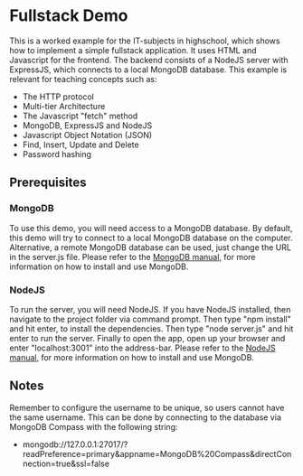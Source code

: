 # Fullstack Demo
This is a worked example for the IT-subjects in highschool, which shows how to implement a simple fullstack application. It uses HTML and Javascript for the frontend. The backend consists of a NodeJS server with ExpressJS, which connects to a local MongoDB database. This example is relevant for teaching concepts such as:

- The HTTP protocol
- Multi-tier Architecture
- The Javascript "fetch" method
- MongoDB, ExpressJS and NodeJS
- Javascript Object Notation (JSON)
- Find, Insert, Update and Delete
- Password hashing


## Prerequisites
### MongoDB
To use this demo, you will need access to a MongoDB database. By default, this demo will try to connect to a local MongoDB database on the computer. Alternative, a remote MongoDB database can be used, just change the URL in the server.js file. 
Please refer to the [MongoDB manual](https://docs.mongodb.com/manual), for more information on how to install and use MongoDB.

### NodeJS
To run the server, you will need NodeJS. If you have NodeJS installed, then navigate to the project folder via command prompt. Then type "npm install" and hit enter, to install the dependencies. Then type "node server.js" and hit enter to run the server. Finally to open the app, open up your browser and enter "localhost:3001" into the address-bar.
Please refer to the [NodeJS manual](https://nodejs.dev/learn), for more information on how to install and use MongoDB.

## Notes
Remember to configure the username to be unique, so users cannot have the same username.
This can be done by connecting to the database via MongoDB Compass with the following string:
- mongodb://127.0.0.1:27017/?readPreference=primary&appname=MongoDB%20Compass&directConnection=true&ssl=false
